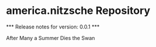 # america.nitzsche Repository

*** Release notes for version: 0.0.1 ***

After Many a Summer Dies the Swan